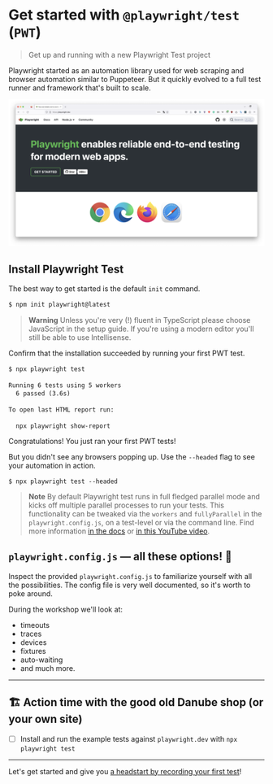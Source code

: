 # Get started with `@playwright/test` (`PWT`)
> Get up and running with a new Playwright Test project

Playwright started as an automation library used for web scraping and browser automation similar to Puppeteer. But it quickly evolved to a full test runner and framework that's built to scale.

![Playwright homepage](../../assets/pwt-homepage.png)
## Install Playwright Test

The best way to get started is the default `init` command.

```bash
$ npm init playwright@latest
```
> **Warning** Unless you're very (!) fluent in TypeScript please choose JavaScript in the setup guide. If you're using a modern editor you'll still be able to use Intellisense.

Confirm that the installation succeeded by running your first PWT test.

```
$ npx playwright test

Running 6 tests using 5 workers
  6 passed (3.6s)

To open last HTML report run:

  npx playwright show-report
```
Congratulations! You just ran your first PWT tests!

But you didn't see any browsers popping up. Use the `--headed` flag to see your automation in action.

```
$ npx playwright test --headed
```

> **Note**
> By default Playwright test runs in full fledged parallel mode and kicks off multiple parallel processes to run your tests. This functionality can be tweaked via the `workers` and `fullyParallel` in the `playwright.config.js`, on a test-level or via the command line. Find more information [in the docs](https://playwright.dev/docs/test-parallel) or [in this YouTube video](https://www.youtube.com/watch?v=fG0YePSS5iA&list=PLMZDRUOi3a8NtMq3PUS5iJc2pee38rurc&index=11).

## `playwright.config.js` — all these options! 🤯

Inspect the provided `playwright.config.js` to familiarize yourself with all the possibilities. The config file is very well documented, so it's worth to poke around.

During the workshop we'll look at:

- timeouts
- traces
- devices
- fixtures
- auto-waiting
- and much more.

-----

## 🏗️ Action time with the good old Danube shop (or your own site)

- [ ] Install and run the example tests against `playwright.dev` with `npx playwright test`

-----

Let's get started and give you [a headstart by recording your first test](./02-recording-tests.md)!
